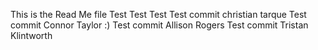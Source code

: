 This is the Read Me file
Test
Test
Test
Test commit christian tarque
Test commit Connor Taylor :)
Test commit Allison Rogers
Test commit Tristan Klintworth